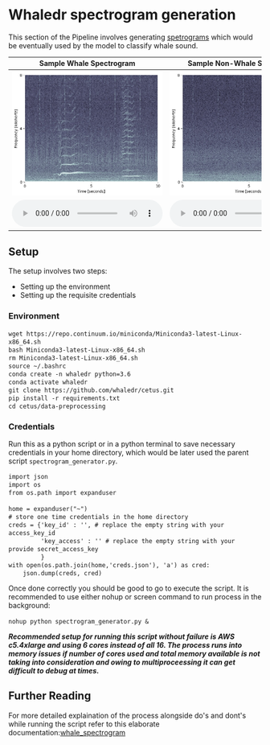 # Whaledr spectrogram generation

This section of the Pipeline involves generating [spetrograms](https://en.wikipedia.org/wiki/Spectrogram) which would be eventually used by the model to classify whale sound.

| Sample Whale Spectrogram | Sample Non-Whale Spectrogram |
|--------------------------|------------------------------|
| ![Whale](../examples/OO_HYEA1__YDH_2019_01_12T02_47_40.jpg) | ![Non-whale](../examples/OO_HYEA1__YDH_2019_01_12T00_03_10.jpg) |
| ![Whale-sound-file](../examples/OO_HYEA1__YDH_2019_01_12T02_47_40.wav) | ![Non-Whale-sound-file](../examples/OO_HYEA1__YDH_2019_01_12T02_47_40.wav)


## Setup

The setup involves two steps:
   - Setting up the environment
   - Setting up the requisite credentials

### Environment

```
wget https://repo.continuum.io/miniconda/Miniconda3-latest-Linux-x86_64.sh
bash Miniconda3-latest-Linux-x86_64.sh
rm Miniconda3-latest-Linux-x86_64.sh
source ~/.bashrc
conda create -n whaledr python=3.6
conda activate whaledr
git clone https://github.com/whaledr/cetus.git
pip install -r requirements.txt
cd cetus/data-preprocessing
```

### Credentials

Run this as a python script or in a python terminal to save necessary credentials in your home directory, which would be later used the parent script ```spectrogram_generator.py```.

```
import json
import os
from os.path import expanduser

home = expanduser("~")
# store one time credentials in the home directory
creds = {'key_id' : '', # replace the empty string with your access_key_id
         'key_access' : '' # replace the empty string with your provide secret_access_key
         } 
with open(os.path.join(home,'creds.json'), 'a') as cred:
    json.dump(creds, cred)

```
Once done correctly you should be good to go to execute the script. It is recommended to use either nohup or screen command to run process in the background:

```nohup python spectrogram_generator.py &```


***Recommended setup for running this script without failure is AWS c5.4xlarge and using 6 cores instead of all 16.
The process runs into memory issues if number of cores used and total memory available is not taking into consideration and owing to multiproceessing it can get difficult to debug at times.***

## Further Reading

For more detailed explaination of the process alongside do's and dont's while running the script refer to this elaborate documentation:[whale_spectrogram](https://github.com/whaledr/whalebooks/tree/master/shiv/whale_spectrogram)   
